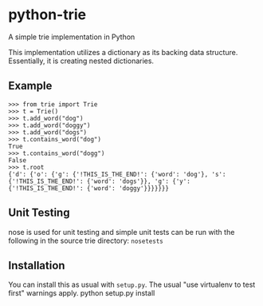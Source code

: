 python-trie
===========

A simple trie implementation in Python

This implementation utilizes a dictionary as its backing
data structure. Essentially, it is creating nested dictionaries.


Example
----------
    >>> from trie import Trie
    >>> t = Trie()
    >>> t.add_word("dog")
    >>> t.add_word("doggy")
    >>> t.add_word("dogs")
    >>> t.contains_word("dog")
    True
    >>> t.contains_word("dogg")
    False
    >>> t.root
    {'d': {'o': {'g': {'!THIS_IS_THE_END!': {'word': 'dog'}, 's': {'!THIS_IS_THE_END!': {'word': 'dogs'}}, 'g': {'y': {'!THIS_IS_THE_END!': {'word': 'doggy'}}}}}}}


Unit Testing
----------
nose is used for unit testing and simple unit tests
can be run with the following in the source trie directory:
    `nosetests`


Installation
----------
You can install this as usual with `setup.py`. The usual "use virtualenv to test first" warnings apply.
    python setup.py install
